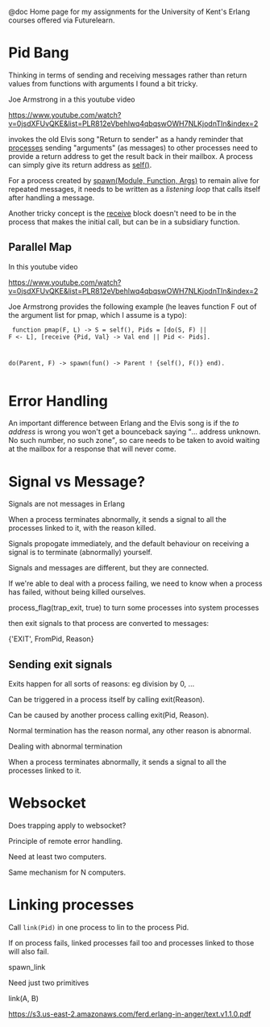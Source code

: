@doc Home page for my assignments for the University of Kent's Erlang courses offered via Futurelearn.

<h1>Pid Bang</h1>

Thinking in terms of sending and receiving messages rather than return values from functions with arguments I found a bit tricky.

Joe Armstrong in a this youtube video

<a href="https://www.youtube.com/watch?v=0jsdXFUvQKE&amp;list=PLR812eVbehlwq4qbqswOWH7NLKjodnTIn&amp;index=2">
https://www.youtube.com/watch?v=0jsdXFUvQKE&amp;list=PLR812eVbehlwq4qbqswOWH7NLKjodnTIn&amp;index=2</a>

invokes the old Elvis song "Return to sender" as a handy reminder that 
<a href="https://erlang.org/doc/reference_manual/processes.html">processes</a> sending "arguments" (as messages) to
other processes need to provide a return address to get the result back in their mailbox. 
A process can simply give its return address as 
<a href="https://erlang.org/doc/man/erlang.html#self-0">self()</a>.

For a process created by <a href="https://erlang.org/doc/man/erlang.html#spawn-3">spawn(Module, Function, Args)</a>
to remain alive for repeated messages, it needs to be written as a <em>listening loop</em> that calls itself after handling a message.

Another tricky concept is the <a href="https://erlang.org/doc/reference_manual/expressions.html#receive">receive</a> 
block doesn't need to be in the process that makes the initial call, but can be in a subsidiary function.

<h2>Parallel Map</h2>

In this youtube video

<a href="https://www.youtube.com/watch?v=0jsdXFUvQKE&amp;list=PLR812eVbehlwq4qbqswOWH7NLKjodnTIn&amp;index=2">
https://www.youtube.com/watch?v=0jsdXFUvQKE&amp;list=PLR812eVbehlwq4qbqswOWH7NLKjodnTIn&amp;index=2</a>

Joe Armstrong provides the following example (he leaves function F out of the argument list for pmap,
which I assume is a typo):

<code><pre>
function pmap(F, L) ->
  S = self(),
  Pids = [do(S, F) || F &lt;- L],
  [receive {Pid, Val} -> Val end || Pid &lt;- Pids].

do(Parent, F) ->
  spawn(fun() -> Parent ! {self(), F()} end).
</pre></code>

<h1>Error Handling</h1>

An important difference between Erlang and the Elvis song is if the <em>to address</em> is wrong
you won't get a bounceback saying <q>... address unknown. No such number, no such zone</q>, 
so care needs to be taken to avoid waiting at the mailbox for a response that will never come.

<h1>Signal vs Message?</h1>

Signals are not messages in Erlang

When a process terminates abnormally, it sends a signal to all the processes linked to it, with the reason killed.

Signals propogate immediately, and the default behaviour on receiving a signal is to terminate (abnormally) yourself.

Signals and messages are different, but they are connected.

If we're able to deal with a process failing, we need to know when a process has failed, without being killed ourselves.

process_flag(trap_exit, true) to turn some processes into system processes

then exit signals to that process are converted to messages:

{'EXIT', FromPid, Reason}

<h2>Sending exit signals</h2>

Exits happen for all sorts of reasons: eg division by 0, ...

Can be triggered in a process itself by calling exit(Reason).

Can be caused by another process calling exit(Pid, Reason).

Normal termination has the reason normal, any other reason is abnormal.

Dealing with abnormal termination

When a process terminates abnormally, it sends a signal to all the processes linked to it.

<h1>Websocket</h1>

Does trapping apply to websocket?


Principle of remote error handling.

Need at least two computers.

Same mechanism for N computers.

<h1>Linking processes</h1>

Call <code>link(Pid)</code> in one process to lin to the process Pid.

If on process fails, linked processes fail too and processes linked to those will also fail.


spawn_link

Need just two primitives

link(A, B)

https://s3.us-east-2.amazonaws.com/ferd.erlang-in-anger/text.v1.1.0.pdf


